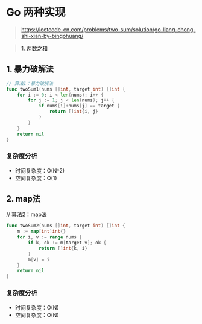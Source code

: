 # Go 两种实现

> https://leetcode-cn.com/problems/two-sum/solution/go-liang-chong-shi-xian-by-bingohuang/

> [1. 两数之和](https://leetcode-cn.com/problems/two-sum/solution/)

## 1. 暴力破解法
```go
// 算法1：暴力破解法
func twoSum1(nums []int, target int) []int {
	for i := 0; i < len(nums); i++ {
		for j := 1; j < len(nums); j++ {
			if nums[i]+nums[j] == target {
				return []int{i, j}
			}
		}
	}
	return nil
}
```
### 复杂度分析
- 时间复杂度：O(N^2)
- 空间复杂度：O(1)

## 2. map法
// 算法2：map法
```go
func twoSum2(nums []int, target int) []int {
	m := map[int]int{}
	for i, v := range nums {
		if k, ok := m[target-v]; ok {
			return []int{k, i}
		}
		m[v] = i
	}
	return nil
}
```
### 复杂度分析
- 时间复杂度：O(N)
- 空间复杂度：O(N)
